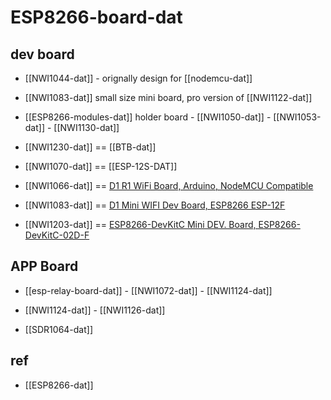 
# ESP8266-board-dat

## dev board 

- [[NWI1044-dat]] - orignally design for [[nodemcu-dat]]

- [[NWI1083-dat]] small size mini board, pro version of [[NWI1122-dat]]

- [[ESP8266-modules-dat]] holder board - [[NWI1050-dat]] - [[NWI1053-dat]] - [[NWI1130-dat]]

- [[NWI1230-dat]] == [[BTB-dat]]

- [[NWI1070-dat]] == [[ESP-12S-DAT]] 

- [[NWI1066-dat]] == [D1 R1 WiFi Board, Arduino, NodeMCU Compatible](https://www.electrodragon.com/product/d1wifi-arduino-based-board-arduino-nodemcu-compatible/)

- [[NWI1083-dat]] == [D1 Mini WIFI Dev Board, ESP8266 ESP-12F](https://www.electrodragon.com/product/d1-mini-wifi-dev-board-esp8266-esp12f/)

- [[NWI1203-dat]] == [ESP8266-DevKitC Mini DEV. Board, ESP8266-DevKitC-02D-F](https://www.electrodragon.com/product/esp8266-devkitc-mini-development-board-esp8266-devkitc-02d-f/)


## APP Board 

- [[esp-relay-board-dat]] - [[NWI1072-dat]] - [[NWI1124-dat]]

- [[NWI1124-dat]] - [[NWI1126-dat]]

- [[SDR1064-dat]]


## ref 

- [[ESP8266-dat]]